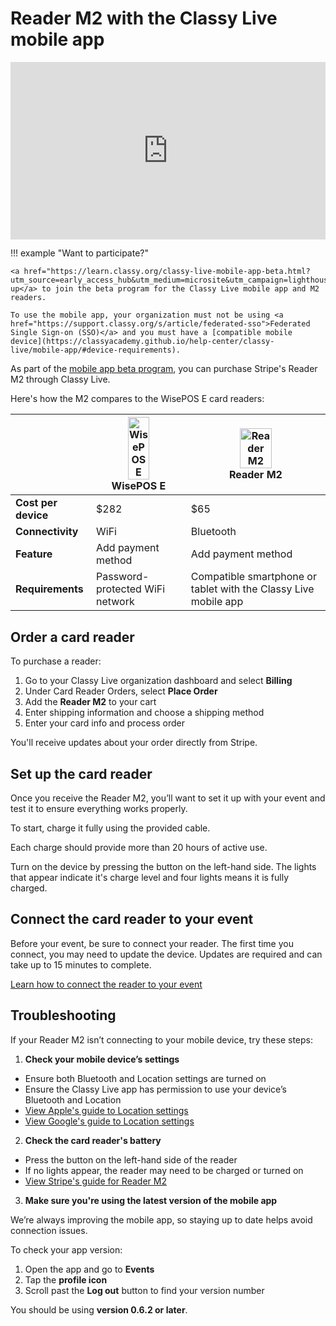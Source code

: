 <style type="text/css" rel="stylesheet">
img { width: 50%; margin:auto!important; }

.md-typeset table:not([class]) td:not([align]), .md-typeset table:not([class]) th:not([align]) {
    text-align: left;
    vertical-align: text-bottom;
}

.md-typeset table:not([class]) {
    border: 0;
    border-radius: 19.8px;
}
</style>

# Reader M2 with the Classy Live mobile app

<div class="wistia_responsive_padding" style="padding:56.25% 0 0 0;position:relative;"><div class="wistia_responsive_wrapper" style="height:100%;left:0;position:absolute;top:0;width:100%;"><iframe src="https://fast.wistia.net/embed/iframe/kdrq775cv9?seo=true&videoFoam=true" title="Classy Live Mobile App + Reader M2 Video" allow="autoplay; fullscreen" allowtransparency="true" frameborder="0" scrolling="no" class="wistia_embed" name="wistia_embed" msallowfullscreen width="100%" height="100%"></iframe></div></div>
<script src="https://fast.wistia.net/assets/external/E-v1.js" async></script>

!!! example "Want to participate?"

    <a href="https://learn.classy.org/classy-live-mobile-app-beta.html?utm_source=early_access_hub&utm_medium=microsite&utm_campaign=lighthouse_beta_programs">Sign up</a> to join the beta program for the Classy Live mobile app and M2 readers.

    To use the mobile app, your organization must not be using <a href="https://support.classy.org/s/article/federated-sso">Federated Single Sign-on (SSO)</a> and you must have a [compatible mobile device](https://classyacademy.github.io/help-center/classy-live/mobile-app/#device-requirements).

As part of the [mobile app beta program](/help-center/classy-live/mobile-app), you can purchase Stripe's Reader M2 through Classy Live.

Here's how the M2 compares to the WisePOS E card readers:

|                     | ![WisePOS E](https://learn.classy.org/rs/673-DCU-558/images/wise-pos-e.png) </br>WisePOS E | ![Reader M2](https://learn.classy.org/rs/673-DCU-558/images/m2-reader.png) </br>Reader M2 |
| ------------------- | ------------------------------------------------------------------------------------------ | ----------------------------------------------------------------------------------------- |
| **Cost per device** | $282                                                                                       | $65                                                                                       |
| **Connectivity**    | WiFi                                                                                       | Bluetooth                                                                                 |
| **Feature**         | Add payment method                                                                         | Add payment method                                                                        |
| **Requirements**    | Password-protected WiFi network                                                            | Compatible smartphone or tablet with the Classy Live mobile app                           |

## Order a card reader

To purchase a reader:

1. Go to your Classy Live organization dashboard and select **Billing**
2. Under Card Reader Orders, select **Place Order**
3. Add the **Reader M2** to your cart
4. Enter shipping information and choose a shipping method
5. Enter your card info and process order

You'll receive updates about your order directly from Stripe.

## Set up the card reader

Once you receive the Reader M2, you’ll want to set it up with your event and test it to ensure everything works properly.

To start, charge it fully using the provided cable.

Each charge should provide more than 20 hours of active use.

Turn on the device by pressing the button on the left-hand side. The lights that appear indicate it's charge level and four lights means it is fully charged.

## Connect the card reader to your event

Before your event, be sure to connect your reader. The first time you connect, you may need to update the device. Updates are required and can take up to 15 minutes to complete.

[Learn how to connect the reader to your event](/help-center/classy-live/mobile-app)

## Troubleshooting

If your Reader M2 isn’t connecting to your mobile device, try these steps:

1. **Check your mobile device’s settings**

- Ensure both Bluetooth and Location settings are turned on
- Ensure the Classy Live app has permission to use your device’s Bluetooth and Location
- [View Apple's guide to Location settings](https://support.apple.com/en-us/102515)
- [View Google's guide to Location settings](https://support.google.com/accounts/answer/3467281?hl=en)

2. **Check the card reader's battery**

- Press the button on the left-hand side of the reader
- If no lights appear, the reader may need to be charged or turned on
- [View Stripe's guide for Reader M2](https://docs.stripe.com/terminal/payments/setup-reader/stripe-m2)

3. **Make sure you're using the latest version of the mobile app**

We’re always improving the mobile app, so staying up to date helps avoid connection issues.

To check your app version:

1. Open the app and go to **Events**
2. Tap the **profile icon**
3. Scroll past the **Log out** button to find your version number

You should be using **version 0.6.2 or later**.
